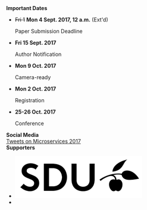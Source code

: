 <div class="panel panel-primary">
<div class="panel-heading">
<strong>Important Dates</strong>
</div>
<ul class="list-group">

<li class="list-group-item">
<p>
<del>Fri 1</del> <strong>Mon 4 Sept. 2017, 12 a.m.</strong> (Ext'd)
<span data-toggle="tooltip" title="Timezone: CET (UTC+1h)">
<span class="glyphicon glyphicon-time"></span>
</span>
</p>
<p>Paper Submission Deadline</p>
</li>

<li class="list-group-item">
<p><strong>Fri 15 Sept. 2017</strong>
<span data-toggle="tooltip" title="Timezone: AoE (UTC-12h)">
<span class="glyphicon glyphicon-time"></span>
</p>
<p>Author Notification</p>
</li>

<li class="list-group-item">
<p><strong>Mon 9 Oct. 2017</strong>
<span data-toggle="tooltip" title="Timezone: AoE (UTC-12h)">
<span class="glyphicon glyphicon-time"></span>
</p>
<p>Camera-ready</p>
</li>

<li class="list-group-item">
<p><strong>Mon 2 Oct. 2017</strong>
<span data-toggle="tooltip" title="Timezone: AoE (UTC-12h)">
<span class="glyphicon glyphicon-time"></span>
</p>

<p>Registration</p>
</li>

<li class="list-group-item">
<p><strong>25-26 Oct. 2017</strong>
<span data-toggle="tooltip" title="Timezone: CET (UTC+1h)">
<span class="glyphicon glyphicon-time"></span>
</p>

<p>Conference</p>
</li>
</ul>
</div>

<div class="panel panel-primary">
<div class="panel-heading">
<strong>Social Media</strong>
</div>
<div style="width:99%;" >
<a class="twitter-timeline" href="https://twitter.com/c_microservices">Tweets on Microservices 2017</a> <script async src="//platform.twitter.com/widgets.js" charset="utf-8"></script>
</div>
</div>

<div class="panel panel-primary">
<div class="panel-heading">
<strong>Supporters</strong>
</div>
<ul class="list-group">

<li class="list-group-item">
  <img class="img-responsive center-block" src="/assets/images/sdu.png" alt="">
</li>
<li class="list-group-item">
  <img class="img-responsive center-block" src="/assets/images/unibo.png" alt="">
</li>
</ul>
</div>


<script>
$(document).ready(function(){$('[data-toggle="tooltip"]').tooltip();});
</script>
